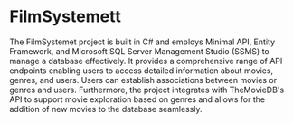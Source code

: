 # FilmSystemett
The FilmSystemet project is built in C# and employs Minimal API, Entity Framework, and Microsoft SQL Server Management Studio (SSMS) to manage a database effectively. It provides a comprehensive range of API endpoints enabling users to access detailed information about movies, genres, and users. Users can establish associations between movies or genres and users. Furthermore, the project integrates with TheMovieDB's API to support movie exploration based on genres and allows for the addition of new movies to the database seamlessly.
